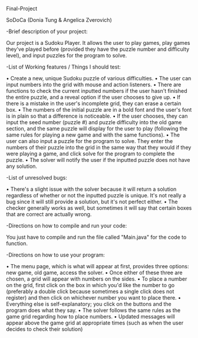 Final-Project

SoDoCa (Donia Tung & Angelica Zverovich)

-Brief description of your project: 

Our project is a Sudoku Player. It allows the user to play games, play games they've played before (provided they have the puzzle number and difficulty level), and input puzzles for the program to solve.


-List of Working features / Things I should test: 

•	Create a new, unique Sudoku puzzle of various difficulties. 
•	The user can input numbers into the grid with mouse and action listeners. 
•	There are functions to check the current inputted numbers if the user hasn't finished the entire puzzle, and a reveal option if the user chooses to give up. 
•	If there is a mistake in the user's incomplete grid, they can erase a certain box. 
•	The numbers of the initial puzzle are in a bold font and the user's font is in plain so that a difference is noticeable. 
•	If the user chooses, they can input the seed number (puzzle #) and puzzle difficulty into the old game section, and the same puzzle will display for the user to play (following the same rules for playing a new game and with the same functions). 
•	The user can also input a puzzle for the program to solve. They enter the numbers of their puzzle into the grid in the same way that they would if they were playing a game, and click solve for the program to complete the puzzle.
•	The solver will notify the user if the inputted puzzle does not have any solution. 


-List of unresolved bugs: 

•	There's a slight issue with the solver because it will return a solution regardless of whether or not the inputted puzzle is unique. It's not really a bug since it will still provide a solution, but it's not perfect either. 
•	The checker generally works as well, but sometimes it will say that certain boxes that are correct are actually wrong. 


-Directions on how to compile and run your code: 

You just have to compile and run the file called "Main.java" for the code to function.


-Directions on how to use your program: 

•	The menu page, which is what will appear at first, provides three options: new game, old game, access the solver. 
•	Once either of these three are chosen, a grid will appear with numbers on the sides. 
•	To place a number on the grid, first click on the box in which you'd like the number to go (preferably a double click because sometimes a single click does not register) and then click on whichever number you want to place there. 
•	Everything else is self-explanatory; you click on the buttons and the program does what they say.
•	The solver follows the same rules as the game grid regarding how to place numbers. 
•	Updated messages will appear above the game grid at appropriate times (such as when the user decides to check their solution) 


